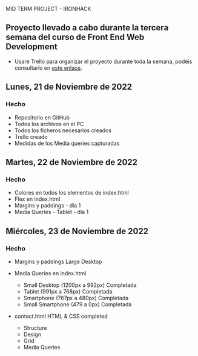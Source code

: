 MID TERM PROJECT - IRONHACK

## Proyecto llevado a cabo durante la tercera semana del curso de Front End Web Development

- Usaré Trello para organizar el proyecto durante toda la semana, podéis consultarlo en [este enlace](https://trello.com/b/FQW0PrE7/midterm-projects).

## Lunes, 21 de Noviembre de 2022

### Hecho

- Repositorio en GitHub
- Todos los archivos en el PC
- Todos los ficheros necesarios creados
- Trello creado
- Medidas de los Media queries capturadas

## Martes, 22 de Noviembre de 2022

### Hecho

- Colores en todos los elementos de index.html
- Flex en index.html
- Margins y paddings - día 1
- Media Queries - Tablet - día 1

## Miércoles, 23 de Noviembre de 2022

### Hecho

- Margins y paddings Large Desktop
- Media Queries en index.html

  - Small Desktop (1200px a 992px) Completada
  - Tablet (991px a 768px) Completada
  - Smartphone (767px a 480px) Completada
  - Small Smartphone (479 a 0px) Completada

- contact.html HTML & CSS completed
  - Structure
  - Design
  - Grid
  - Media Queries
